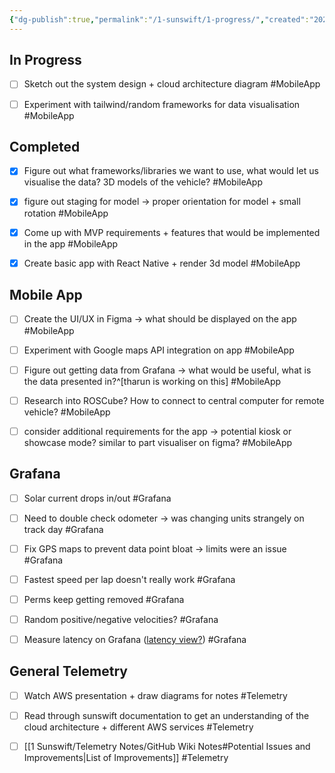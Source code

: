 ```yaml
---
{"dg-publish":true,"permalink":"/1-sunswift/1-progress/","created":"2024-07-15T23:59:16.500+10:00","updated":"2024-07-23T22:16:02.623+10:00"}
---
```



## In Progress

- [ ] Sketch out the system design + cloud architecture diagram #MobileApp
- [ ] Experiment with tailwind/random frameworks for data visualisation #MobileApp


## Completed

- [x] Figure out what frameworks/libraries we want to use, what would let us visualise the data? 3D models of the vehicle? #MobileApp
- [x] figure out staging for model -> proper orientation for model + small rotation #MobileApp
- [x] Come up with MVP requirements + features that would be implemented in the app #MobileApp
- [x] Create basic app with React Native + render 3d model #MobileApp


## Mobile App

- [ ] Create the UI/UX in Figma -> what should be displayed on the app #MobileApp
- [ ] Experiment with Google maps API integration on app #MobileApp
- [ ] Figure out getting data from Grafana -> what would be useful, what is the data presented in?^[tharun is working on this] #MobileApp
- [ ] Research into ROSCube? How to connect to central computer for remote vehicle? #MobileApp
- [ ] consider additional requirements for the app -> potential kiosk or showcase mode? similar to part visualiser on figma? #MobileApp


## Grafana

- [ ] Solar current drops in/out #Grafana
- [ ] Need to double check odometer -> was changing units strangely on track day #Grafana
- [ ] Fix GPS maps to prevent data point bloat -> limits were an issue #Grafana
- [ ] Fastest speed per lap doesn't really work #Grafana
- [ ] Perms keep getting removed #Grafana
- [ ] Random positive/negative velocities? #Grafana
- [ ] Measure latency on Grafana ([latency view?](https://grafana.com/grafana/dashboards/16118-latency-view/)) #Grafana


## General Telemetry

- [ ] Watch AWS presentation + draw diagrams for notes #Telemetry
- [ ] Read through sunswift documentation to get an understanding of the cloud architecture + different AWS services #Telemetry
- [ ] [[1 Sunswift/Telemetry Notes/GitHub Wiki Notes#Potential Issues and Improvements\|List of Improvements]] #Telemetry





